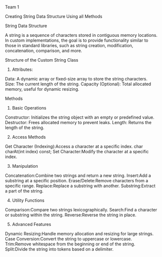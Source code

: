 Team 1

Creating String Data Structure Using all Methods

String Data Structure 

A string is a sequence of characters stored in contiguous memory locations. In custom implementations, the goal is to provide functionality similar to those in standard libraries, such as string creation, modification, concatenation, comparison, and more.

Structure of the Custom String Class

1. Attributes:

Data: A dynamic array or fixed-size array to store the string characters.
Size: The current length of the string.
Capacity (Optional): Total allocated memory, useful for dynamic resizing.

Methods

1. Basic Operations
   
Constructor: Initializes the string object with an empty or predefined value.
Destructor: Frees allocated memory to prevent leaks.
Length: Returns the length of the string.

2. Access Methods
   
Get Character (Indexing):Access a character at a specific index.
char charAt(int index) const;
Set Character:Modify the character at a specific index.

3. Manipulation

Concatenation:Combine two strings and return a new string.
Insert:Add a substring at a specific position.
Erase/Delete:Remove characters from a specific range.
Replace:Replace a substring with another.
Substring:Extract a part of the string.

4. Utility Functions

Comparison:Compare two strings lexicographically.
Search:Find a character or substring within the string.
Reverse:Reverse the string in place.

5. Advanced Features

Dynamic Resizing:Handle memory allocation and resizing for large strings.
Case Conversion:Convert the string to uppercase or lowercase.
Trim:Remove whitespace from the beginning or end of the string.
Split:Divide the string into tokens based on a delimiter.

